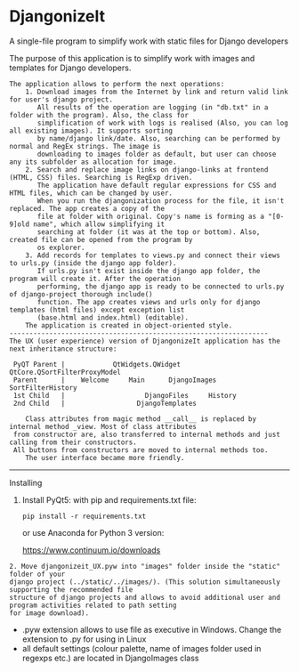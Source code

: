 # DjangonizeIt
A single-file program to simplify work with static files for Django developers

The purpose of this application is to simplify work with images and templates for Django developers.

    The application allows to perform the next operations:
        1. Download images from the Internet by link and return valid link for user's django project.
           All results of the operation are logging (in "db.txt" in a folder with the program). Also, the class for
           simplification of work with logs is realised (Also, you can log all existing images). It supports sorting
           by name/django link/date. Also, searching can be performed by normal and RegEx strings. The image is
           downloading to images folder as default, but user can choose any its subfolder as allocation for image.
        2. Search and replace image links on django-links at frontend (HTML, CSS) files. Searching is RegExp driven.
           The application have default regular expressions for CSS and HTML files, which can be changed by user.
           When you run the djangonization process for the file, it isn't replaced. The app creates a copy of the 
           file at folder with original. Copy's name is forming as a "[0-9]old name", which allow simplifying it 
           searching at folder (it was at the top or bottom). Also, created file can be opened from the program by 
           os explorer.
        3. Add records for templates to views.py and connect their views to urls.py (inside the django app folder). 
           If urls.py isn't exist inside the django app folder, the program will create it. After the operation 
           performing, the django app is ready to be connected to urls.py of django-project thorough include() 
           function. The app creates views and urls only for django templates (html files) except exception list 
           (base.html and index.html) (editable).
        The application is created in object-oriented style.
    -----------------------------------------------------------------
    The UX (user experience) version of DjangonizeIt application has the next inheritance structure:

     PyQT Parent |            QtWidgets.QWidget                           QtCore.QSortFilterProxyModel
     Parent      |    Welcome     Main      DjangoImages                        SortFilterHistory
     1st Child   |                    DjangoFiles     History
     2nd Child   |                  DjangoTemplates

        Class attributes from magic method __call__ is replaced by internal method _view. Most of class attributes
     from constructor are, also transferred to internal methods and just calling from their constructors. 
     All buttons from constructors are moved to internal methods too.
        The user interface became more friendly.

***

Installing

   1. Install PyQt5: 
        with pip and requirements.txt file:
        ```
        pip install -r requirements.txt
        ```

        or use Anaconda for Python 3 version:
        
        https://www.continuum.io/downloads

    2. Move djangonizeit_UX.pyw into "images" folder inside the "static" folder of your
    django project (../static/../images/). (This solution simultaneously supporting the recommended file
    structure of django projects and allows to avoid additional user and program activities related to path setting
    for image download).

 * .pyw extension allows to use file as executive in Windows. Change the extension to .py for using in Linux
 * all default settings (colour palette, name of images folder used in regexps etc.) are located in DjangoImages class

